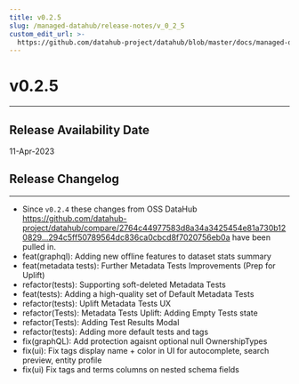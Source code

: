 ```yaml
---
title: v0.2.5
slug: /managed-datahub/release-notes/v_0_2_5
custom_edit_url: >-
  https://github.com/datahub-project/datahub/blob/master/docs/managed-datahub/release-notes/v_0_2_5.md
---
```


# v0.2.5

---

## Release Availability Date

11-Apr-2023

## Release Changelog

---

- Since `v0.2.4` these changes from OSS DataHub https://github.com/datahub-project/datahub/compare/2764c44977583d8a34a3425454e81a730b120829...294c5ff50789564dc836ca0cbcd8f7020756eb0a have been pulled in.
- feat(graphql): Adding new offline features to dataset stats summary
- feat(metadata tests): Further Metadata Tests Improvements (Prep for Uplift)
- refactor(tests): Supporting soft-deleted Metadata Tests
- feat(tests): Adding a high-quality set of Default Metadata Tests
- refactor(tests): Uplift Metadata Tests UX
- refactor(Tests): Metadata Tests Uplift: Adding Empty Tests state
- refactor(Tests): Adding Test Results Modal
- refactor(tests): Adding more default tests and tags
- fix(graphQL): Add protection agaisnt optional null OwnershipTypes
- fix(ui): Fix tags display name + color in UI for autocomplete, search preview, entity profile
- fix(ui) Fix tags and terms columns on nested schema fields
